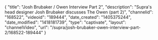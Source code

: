 {
    "title": "Josh Brubaker \/ Owen Interview Part 2",
    "description": "Supra's head designer Josh Brubaker discusses The Owen (part 2)",
    "channelid": "168522",
    "videoid": "189444",
    "date_created": "1405375244",
    "date_modified": "1418181739",
    "type": "captivate",
    "layout": "channelVideo",
    "url": "\/supra\/josh-brubaker-owen-interview-part-2\/168522-189444"
}
